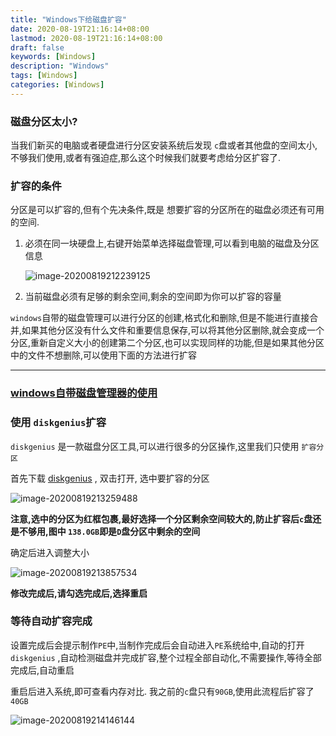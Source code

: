 ```yaml
---
title: "Windows下给磁盘扩容"
date: 2020-08-19T21:16:14+08:00
lastmod: 2020-08-19T21:16:14+08:00
draft: false
keywords: [Windows]
description: "Windows"
tags: [Windows]
categories: [Windows]
---
```


### 磁盘分区太小?

当我们新买的电脑或者硬盘进行分区安装系统后发现 `c`盘或者其他盘的空间太小,不够我们使用,或者有强迫症,那么这个时候我们就要考虑给分区扩容了.

### 扩容的条件

分区是可以扩容的,但有个先决条件,既是 想要扩容的分区所在的磁盘必须还有可用的空间.

1. 必须在同一块硬盘上,右键开始菜单选择磁盘管理,可以看到电脑的磁盘及分区信息

   ![image-20200819212239125](https://cdn.jsdelivr.net/gh/ayuayue/cdn/img/20200819212754.png)

2.  当前磁盘必须有足够的剩余空间,剩余的空间即为你可以扩容的容量

`windows`自带的磁盘管理可以进行分区的创建,格式化和删除,但是不能进行直接合并,如果其他分区没有什么文件和重要信息保存,可以将其他分区删除,就会变成一个分区,重新自定义大小的创建第二个分区,也可以实现同样的功能,但是如果其他分区中的文件不想删除,可以使用下面的方法进行扩容

----

### [windows自带磁盘管理器的使用](https://www.caoayu.xyz/post/win-disk-manage/)

### 使用 `diskgenius`扩容

`diskgenius` 是一款磁盘分区工具,可以进行很多的分区操作,这里我们只使用 `扩容分区`

首先下载 [diskgenius](https://www.diskgenius.cn/download.php) , 双击打开, 选中要扩容的分区

![image-20200819213259488](https://cdn.jsdelivr.net/gh/ayuayue/cdn/img/20200819213300.png)

**注意,选中的分区为红框包裹,最好选择一个分区剩余空间较大的,防止扩容后`c`盘还是不够用,图中 `138.0GB`即是`D`盘分区中剩余的空间**

确定后进入调整大小

![image-20200819213857534](https://cdn.jsdelivr.net/gh/ayuayue/cdn/img/20200819213859.png)

**修改完成后,请勾选完成后,选择重启**

### 等待自动扩容完成

设置完成后会提示制作`PE`中,当制作完成后会自动进入`PE`系统给中,自动的打开`diskgenius` ,自动检测磁盘并完成扩容,整个过程全部自动化,不需要操作,等待全部完成后,自动重启

重启后进入系统,即可查看内存对比. 我之前的`c`盘只有`90GB`,使用此流程后扩容了`40GB`

![image-20200819214146144](https://cdn.jsdelivr.net/gh/ayuayue/cdn/img/20200819214147.png)